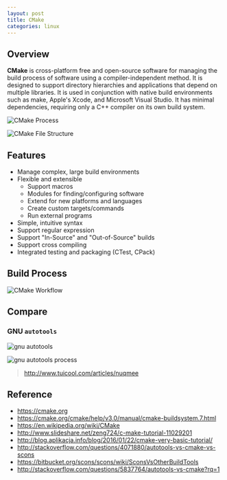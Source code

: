 ```yaml
---
layout: post
title: CMake
categories: linux
---
```


## Overview

**CMake** is cross-platform free and open-source software for managing the build process of software using a compiler-independent method. It is designed to support directory hierarchies and applications that depend on multiple libraries. It is used in conjunction with native build environments such as make, Apple's Xcode, and Microsoft Visual Studio. It has minimal dependencies, requiring only a C++ compiler on its own build system.

![CMake Process](http://img2.tuicool.com/UFR7Nf.png!web)

![CMake File Structure](http://tech.uc.cn/wp-content/uploads/2013/04/cmakedir.png)

## Features

- Manage complex, large build environments
- Flexible and extensible
    * Support macros
    * Modules for finding/configuring software
    * Extend for new platforms and languages
    * Create custom targets/commands
    * Run external programs
- Simple, intuitive syntax
- Support regular expression
- Support "In-Source" and "Out-of-Source" builds
- Support cross compiling
- Integrated testing and packaging (CTest, CPack)


## Build Process

![CMake Workflow](http://blog.aplikacja.info/wp-content/uploads/2016/01/cmake_workflow1.png)

## Compare

### GNU `autotools`

![gnu autotools](https://i.ytimg.com/vi/4q_inV9M_us/maxresdefault.jpg)

![gnu autotools process](http://tech.uc.cn/wp-content/uploads/2013/04/gnuautotools.png)

> http://www.tuicool.com/articles/nuqmee

## Reference

- https://cmake.org
- https://cmake.org/cmake/help/v3.0/manual/cmake-buildsystem.7.html
- https://en.wikipedia.org/wiki/CMake
- http://www.slideshare.net/zeng724/c-make-tutorial-11029201
- http://blog.aplikacja.info/blog/2016/01/22/cmake-very-basic-tutorial/
- http://stackoverflow.com/questions/4071880/autotools-vs-cmake-vs-scons
- https://bitbucket.org/scons/scons/wiki/SconsVsOtherBuildTools
- http://stackoverflow.com/questions/5837764/autotools-vs-cmake?rq=1
